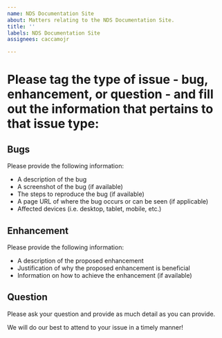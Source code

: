 ```yaml
---
name: NDS Documentation Site
about: Matters relating to the NDS Documentation Site.
title: ''
labels: NDS Documentation Site
assignees: caccamojr

---
```


# Please tag the type of issue - **bug**, **enhancement**, or **question** - and fill out the information that pertains to that issue type:

## Bugs
Please provide the following information:
* A description of the bug
* A screenshot of the bug (if available)
* The steps to reproduce the bug (if available)
* A page URL of where the bug occurs or can be seen (if applicable)
* Affected devices (i.e. desktop, tablet, mobile, etc.)

## Enhancement
Please provide the following information:
* A description of the proposed enhancement
* Justification of why the proposed enhancement is beneficial
* Information on how to achieve the enhancement (if available)

## Question
Please ask your question and provide as much detail as you can provide.

We will do our best to attend to your issue in a timely manner!
